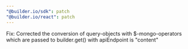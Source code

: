 ```yaml
---
"@builder.io/sdk": patch
"@builder.io/react": patch
---
```


Fix: Corrected the conversion of query-objects with $-mongo-operators which are passed to builder.get() with apiEndpoint is "content"
